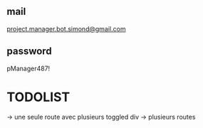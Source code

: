 ## mail
project.manager.bot.simond@gmail.com
## password
pManager487!
# TODOLIST
-> une seule route avec plusieurs toggled div
-> plusieurs routes